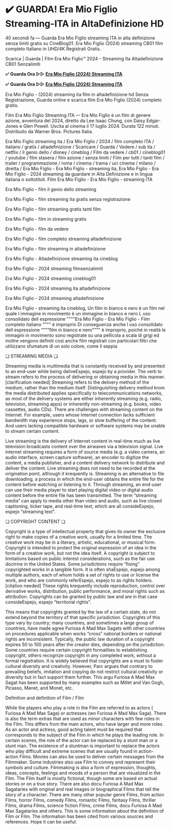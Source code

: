 # ✔️ GUARDA! Era Mio Figlio Streaming-ITA in AltaDefinizione HD

40 secondi fa — Guarda Era Mio Figlio streaming ITA in alta definizione senza limiti gratis su CineBlog01. Era Mio Figlio (2024) streaming CB01 film completo Italiano in UHD/4K Registrati Gratis.

Scarica | Guarda | Film Era Mio Figlio™ 2024 - Streaming Ita Altadefinizione CB01 Senzalimiti

**✅ Guarda Ora ▷▷ [Era Mio Figlio (2024) Streaming ITA](https://is.gd/xcUDJe)** 

**✅ Guarda Ora ▷▷ [Era Mio Figlio (2024) Streaming ITA](https://is.gd/xcUDJe)** 

Era Mio Figlio - (2024) streaming ita film in altadefinizione hd Senza Registrazione, Guarda online e scarica film Era Mio Figlio (2024) completo gratis.

Film Era Mio Figlio Streaming ITA — Era Mio Figlio è un film di genere azione, avventura del 2024, diretto da Lee Isaac Chung, con Daisy Edgar-Jones e Glen Powell. Uscita al cinema il 17 luglio 2024. Durata 122 minuti. Distribuito da Warner Bros. Pictures Italia.

Era Mio Figlio streaming ita / Era Mio Figlio / 2024 / film completo ITA / italiano / gratis / altadefinizione / Scaricare / Guarda / Vedere / sub ita / netflix / il genio dello / disney / cineblog / Film da vedere / cb01 / cineblog01 / youtube / film stasera / film azione / senza limiti / Film per tutti / tanti film / trailer / programmazione / roma / cinema / trama / uci cinema / milano / diretta / Era Mio Figlio - Era Mio Figlio - streaming ita, Era Mio Figlio - Era Mio Figlio - 2024 streaming da guardare in Alta Definizione e in lingua italiana o sottotitoli. Film Era Mio Figlio - Era Mio Figlio - streaming ITA

Era Mio Figlio - film il genio dello streaming

Era Mio Figlio - film streaming ita gratis senza registrazione

Era Mio Figlio - film streaming gratis tanti film

Era Mio Figlio - film in streaming gratis

Era Mio Figlio - film da vedere

Era Mio Figlio - film completo streaming altadefinizione

Era Mio Figlio - film streaming in altadefinizione

Era Mio Figlio - Altadefinizione streaming ita cineblog

Era Mio Figlio - 2024 streaming filmsenzalimiti

Era Mio Figlio - 2024 streaming cineblog01

Era Mio Figlio - 2024 streaming ita altadefinizione

Era Mio Figlio - 2024 streaming altadefinizione

Era Mio Figlio - streaming ita cineblog, Un film in bianco e nero è un film nel quale l immagine in movimento è un immagine in bianco e nero L uso consolidato dell espressione """"Era Mio Figlio - Era Mio Figlio - Film completo italiano """" è improprio Di conseguenza anche l uso consolidato dell espressione """"film in bianco e nero"""" è improprio, poiché in realtà le immagini in movimento sono registrate su una pellicola a scala di grigi ed inoltre vengono definiti così anche film registrati con particolari filtri che utilizzano sfumature di un solo colore, come il seppia

❏ STREAMING MEDIA ❏

Streaming media is multimedia that is constantly received by and presented to an end-user while being deliveEspejo, espejo by a provider. The verb to stream refers to the process of delivering or obtaining media in this manner.[clarification needed] Streaming refers to the delivery method of the medium, rather than the medium itself. Distinguishing delivery method krom the media distributed applies specifically to telecommunications networks, as most of the delivery systems are either inherently streaming (e.g. radio, television, streaming apps) or inherently non-streaming (e.g. books, video cassettes, audio CDs). There are challenges with streaming content on the Internet. For example, users whose Internet connection lacks sufficient bandwidth may experience stops, lags, or slow buffering of the content. And users lacking compatible hardware or software systems may be unable to stream certain content.

Live streaming is the delivery of Internet content in real-time much as live television broadcasts content over the airwaves via a television signal. Live internet streaming requires a form of source media (e.g. a video camera, an audio interface, screen capture software), an encoder to digitize the content, a media publisher, and a content delivery network to distribute and deliver the content. Live streaming does not need to be recorded at the origination point, although it krequently is. Streaming is an alternative to file downloading, a process in which the end-user obtains the entire file for the content before watching or listening to it. Through streaming, an end-user can use their media player to start playing digital video or digital audio content before the entire file has been transmitted. The term “streaming media” can apply to media other than video and audio, such as live closed captioning, ticker tape, and real-time text, which are all consideEspejo, espejo “streaming text”.

❏ COPYRIGHT CONTENT ❏

Copyright is a type of intellectual property that gives its owner the exclusive right to make copies of a creative work, usually for a limited time. The creative work may be in a literary, artistic, educational, or musical form. Copyright is intended to protect the original expression of an idea in the form of a creative work, but not the idea itself. A copyright is subject to limitations based on public interest considerations, such as the fair use doctrine in the United States. Some jurisdictions require “fixing” copyrighted works in a tangible form. It is often shaEspejo, espejo among multiple authors, each of whom holds a set of rights to use or license the work, and who are commonly referEspejo, espejo to as rights holders.[citation needed] These rights krequently include reproduction, control over derivative works, distribution, public performance, and moral rights such as attribution. Copyrights can be granted by public law and are in that case consideEspejo, espejo “territorial rights”.

This means that copyrights granted by the law of a certain state, do not extend beyond the territory of that specific jurisdiction. Copyrights of this type vary by country; many countries, and sometimes a large group of countries, have made agree Furiosa A Mad Max Sagats with other countries on procedures applicable when works “cross” national borders or national rights are inconsistent. Typically, the public law duration of a copyright expires 50 to 100 years after the creator dies, depending on the jurisdiction. Some countries require certain copyright formalities to establishing copyright, others recognize copyright in any completed work, without a formal registration. It is widely believed that copyrights are a must to foster cultural diversity and creativity. However, Parc argues that contrary to prevailing beliefs, imitation and copying do not restrict cultural creativity or diversity but in fact support them further. This argu Furiosa A Mad Max Sagat has been supported by many examples such as Millet and Van Gogh, Picasso, Manet, and Monet, etc.

Definition and definition of Film / Film

While the players who play a role in the Film are referred to as actors ( Furiosa A Mad Max Saga) or actresses (wo Furiosa A Mad Max Saga). There is also the term extras that are used as minor characters with few roles in the Film. This differs from the main actors, who have larger and more roles. As an actor and actress, good acting talent must be required that corresponds to the subject of the Film in which he plays the leading role. In certain scenes, the role of the actor can be replaced by a stunt man or a stunt man. The existence of a stuntman is important to replace the actors who play difficult and extreme scenes that are usually found in action-action Films. Movies can also be used to deliver certain messages from the Filmmaker. Some industries also use Film to convey and represent their symbols and culture. Filmmaking is also a form of expression, thoughts, ideas, concepts, feelings and moods of a person that are visualized in the Film. The Film itself is mostly fictional, though some are based on actual stories or on a true story. There are also docu Furiosa A Mad Max Sagataries with original and real images or biographical Films that tell the story of a character. There are many other popular genre Films, from action Films, horror Films, comedy Films, romantic Films, fantasy Films, thriller Films, drama Films, science fiction Films, crime Films, docu Furiosa A Mad Max Sagataries and others. This is some information about the definition of Film or Film. The information has been cited from various sources and references. Hope it can be useful.
